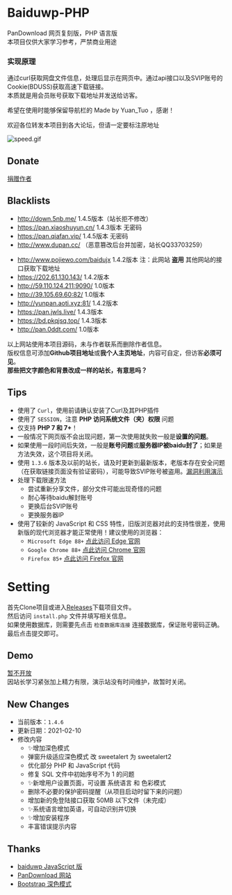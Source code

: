# Baiduwp-PHP
PanDownload 网页复刻版，PHP 语言版<br/>
本项目仅供大家学习参考，严禁商业用途

### 实现原理
通过curl获取网盘文件信息，处理后显示在网页中。通过api接口以及SVIP账号的Cookie(BDUSS)获取高速下载链接。<br/>
本质就是用会员账号获取下载地址并发送给访客。

希望在使用时能够保留导航栏的 Made by Yuan_Tuo ，感谢！

欢迎各位转发本项目到各大论坛，但请一定要标注原地址

![speed.gif](https://i.loli.net/2020/10/01/2mEqkClnPev8ORd.gif)

## Donate
[捐赠作者](https://imwcr.cn/?donate)<br />

## Blacklists
- http://down.5nb.me/ 1.4.5版本（站长拒不修改）
- https://pan.xiaoshuyun.cn/ 1.4.3版本 无密码
- https://pan.qiafan.vip/ 1.4.5版本 无密码
- http://www.dupan.cc/ （恶意篡改后台并加密，站长QQ33703259）
<!-- - https://bd.fmvp.cc/ 1.4.5版本 无密码 -->

- http://www.pojiewo.com/baidujx 1.4.2版本  注：此网站 **盗用** 其他网站的接口获取下载地址
- https://202.61.130.143/ 1.4.2版本
- http://59.110.124.211:9090/ 1.0版本
- http://39.105.69.60:82/ 1.0版本
- http://yunpan.aoti.xyz:81/ 1.4.2版本
- https://pan.jwls.live/ 1.4.3版本
- https://bd.pkqjsq.top/ 1.4.3版本
- http://pan.0ddt.com/ 1.0版本
<!-- - https://129.146.174.245/ 1.4.5版本 -->
<!-- - http://pan.wbeu.cn/ 1.4.5版本 -->
<!-- - https://pan.lie01.com/ 1.4.3版本 -->
<!-- - https://www.bdwp.cf/ 1.4.3版本 -->

以上网站使用本项目源码，未与作者联系而删除作者信息。<br />
版权信息可添加**Github项目地址**或**我个人主页地址**，内容可自定，但访客**必须可见**。<br />
**那些把文字颜色和背景改成一样的站长，有意思吗？**

## Tips
- 使用了 `Curl`，使用前请确认安装了Curl及其PHP插件
- 使用了 `SESSION`，注意 **PHP 访问系统文件（夹）权限** 问题
- 仅支持 **PHP 7 和 7+**！
- 一般情况下网页版不会出现问题，第一次使用就失败一般是**设置的问题**。
- 如果使用一段时间后失效，一般是**账号问题**或**服务器IP被baidu封了**；如果是方法失效，这个项目将关闭。
- 使用 `1.3.6` 版本及以前的站长，请及时更新到最新版本，老版本存在安全问题（在获取链接页面没有验证密码），可能导致SVIP账号被盗用。[漏洞利用演示](https://i.loli.net/2020/08/29/hdjEKGzTZBu6yQI.gif)
- 处理下载限速方法
  - 尝试重新分享文件，部分文件可能出现奇怪的问题
  - 耐心等待baidu解封账号
  - 更换后台SVIP账号
  - 更换服务器IP
- 使用了较新的 JavaScript 和 CSS 特性，旧版浏览器对此的支持性很差，使用新版的现代浏览器才能正常使用！建议使用的浏览器：
  - `Microsoft Edge 88+` [点此访问 Edge 官网](https://www.microsoft.com/zh-cn/edge)
  - `Google Chrome 88+` [点此访问 Chrome 官网](https://www.google.cn/chrome/)
  - `Firefox 85+` [点此访问 Firefox 官网](https://www.firefox.com.cn/)

# Setting
首先Clone项目或进入[Releases](https://github.com/yuantuo666/baiduwp-php/releases)下载项目文件。<br />
然后访问 `install.php` 文件并填写相关信息。<br />
如果使用数据库，则需要先点击 `检查数据库连接` 连接数据库，保证账号密码正确。<br />
最后点击提交即可。<br />

## Demo
[暂不开放](http://imwcr.cn/api/bdwp/)<br />
因站长学习紧张加上精力有限，演示站没有时间维护，故暂时关闭。

## New Changes
- 当前版本：`1.4.6`
- 更新日期：2021-02-10
- 修改内容
  - ✨增加深色模式
  - 弹窗升级适应深色模式 改 sweetalert 为 sweetalert2
  - 优化部分 PHP 和 JavaScript 代码
  - 修复 SQL 文件中初始序号不为 1 的问题
  - ✨新增用户设置页面，可设置 系统语言 和 色彩模式
  - 删除不必要的保护密码提醒（从项目启动时留下来的问题）
  - 增加新的免登陆接口获取 50MB 以下文件（未完成）
  - ✨系统语言增加英语，可自动识别并切换
  - ✨增加安装程序
  - 丰富错误提示内容

## Thanks
- [baiduwp JavaScript 版](https://github.com/TkzcM/baiduwp "GitHub 项目")
- [PanDownload 网站](https://pandownload.com/ "PanDownload 网站")
- [Bootstrap 深色模式](https://github.com/vinorodrigues/bootstrap-dark "bootstrap-dark 项目")